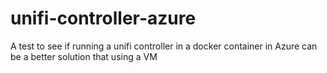# unifi-controller-azure
A test to see if running a unifi controller in a docker container in Azure can be a better solution that using a VM
